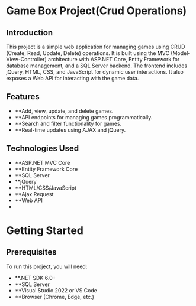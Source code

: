# Game Box Project(Crud Operations)
## Introduction
This project is a simple web application for managing games using CRUD (Create, Read, Update, Delete) operations. It is built using the MVC (Model-View-Controller) architecture with ASP.NET Core, Entity Framework for database management, and a SQL Server backend. The frontend includes jQuery, HTML, CSS, and JavaScript for dynamic user interactions. It also exposes a Web API for interacting with the game data.

## Features
- **Add, view, update, and delete games.
- **API endpoints for managing games programmatically.
- **Search and filter functionality for games.
- **Real-time updates using AJAX and jQuery.

## Technologies Used
- **ASP.NET MVC Core
- **Entity Framework Core
- **SQL Server
- **jQuery
- **HTML/CSS/JavaScript
- **Ajax Request
- **Web API
- 
# Getting Started
## Prerequisites
To run this project, you will need:

- **.NET SDK 6.0+
- **SQL Server
- **Visual Studio 2022 or VS Code
- **Browser (Chrome, Edge, etc.)
